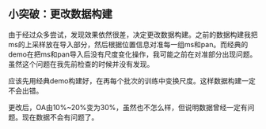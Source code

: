 ## 小突破：更改数据构建
由于经过众多尝试，发现效果依然很差，决定更改数据构建。之前的数据构建我把ms的上采样放在导入部分，然后根据位置信息对准每一组ms和pan。而经典的demo在把ms和pan导入后没有尺度变化操作，我可能之前在对准部分出现问题。虽然这个问题在我先前检查的时候并没有发现。

应该先用经典demo构建好，在再每个批次的训练中变换尺度。这样数据构建一定不会出错。

更改后，OA由10%~20%变为30%，虽然也不怎么样，但说明数据曾经一定有问题。现在数据不会有问题了。
